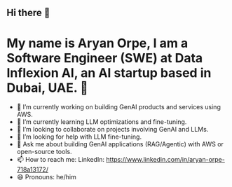 ## Hi there 👋

# My name is Aryan Orpe, I am a Software Engineer (SWE) at Data Inflexion AI, an AI startup based in Dubai, UAE. 🤖

- 🔭 I’m currently working on building GenAI products and services using AWS.
- 🌱 I’m currently learning LLM optimizations and fine-tuning.
- 👯 I’m looking to collaborate on projects involving GenAI and LLMs.
- 🤔 I’m looking for help with LLM fine-tuning.
- 💬 Ask me about building GenAI applications (RAG/Agentic) with AWS or open-source tools.
- 📫 How to reach me: LinkedIn: https://www.linkedin.com/in/aryan-orpe-718a13172/
- 😄 Pronouns: he/him
<!--
**aryan835-datainflexion/aryan835-datainflexion** is a ✨ _special_ ✨ repository because its `README.md` (this file) appears on your GitHub profile.

Here are some ideas to get you started:

- ⚡ Fun fact: ...
-->

